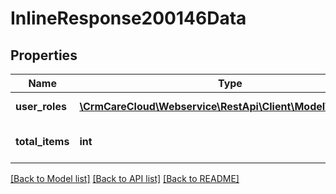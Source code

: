 # InlineResponse200146Data

## Properties
Name | Type | Description | Notes
------------ | ------------- | ------------- | -------------
**user_roles** | [**\CrmCareCloud\Webservice\RestApi\Client\Model\UserRole[]**](UserRole.md) | Array of user roles | [optional] 
**total_items** | **int** | Count of all found user roles | [optional] 

[[Back to Model list]](../../README.md#documentation-for-models) [[Back to API list]](../../README.md#documentation-for-api-endpoints) [[Back to README]](../../README.md)

